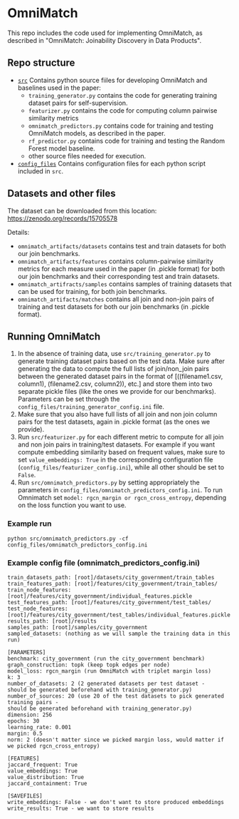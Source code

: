 # ΟmniΜatch

This repo includes the code used for implementing OmniMatch, as described in "OmniMatch: Joinability Discovery in Data Products".

## Repo structure

* [`src`]() Contains python source fiiles for developing OmniMatch and baselines used in the paper:
	- `training_generator.py` contains the code for generating training dataset pairs for self-supervision.
	- `featurizer.py` contains the code for computing column pairwise similarity metrics
	- `omnimatch_predictors.py` contains code for training and testing OmniMatch models, as described in the paper.
	- `rf_predictor.py` contains code for training and testing the Random Forest model baseline.
	- other source files needed for execution.
* [`config_files`]() Contains configuration files for each python script included in `src`.

## Datasets and other files

The dataset can be downloaded from this location: https://zenodo.org/records/15705578

Details:

* `omnimatch_artifacts/datasets` contains test and train datasets for both our join benchmarks.
* `omnimatch_artifacts/features` contains column-pairwise similarity metrics for each measure used in the paper (in .pickle format) for both our join benchmarks and their corresponding test and train datasets.
* `omnimatch_artifracts/samples` contains samples of training datasets that can be used for training, for both join benchmarks.
* `omnimatch_artifacts/matches` contains all join and non-join pairs of training and test datasets for both our join benchmarks (in .pickle format).

## Running OmniMatch

1. In the absence of training data, use `src/training_generator.py` to generate training dataset pairs based on the test data. Make sure after generating the data to compute the full lists of join/non_join pairs between the generated dataset pairs in the format of [((filename1.csv, column1), (filename2.csv, column2)), etc.] and store them into two separate pickle files (like the ones we provide for our benchmarks). Parameters can be set through the `config_files/training_generator_config.ini` file.
2. Make sure that you also have full lists of all join and non join column pairs for the test datasets, again in .pickle format (as the ones we provide).
3. Run `src/featurizer.py` for each different metric to compute for all join and non join pairs in training/test datasets. For example if you want compute embedding similarity based on frequent values, make sure to set `value_embeddings: True` in the corresponding configuration file (`config_files/featurizer_config.ini`), while all other should be set to `False`.
4. Run `src/omnimatch_predictors.py` by setting appropriately the parameters in `config_files/omnimatch_predictors_config.ini`. To run Omnimatch set `model: rgcn_margin or rgcn_cross_entropy`, depending on the loss function you want to use.

### Example run
```
python src/omnimatch_predictors.py -cf config_files/omnimatch_predictors_config.ini
```

### Example config file (omnimatch\_predictors\_config.ini)

```
train_datasets_path: [root]/datasets/city_government/train_tables
train_features_path: [root]/features/city_government/train_tables/
train_node_features: [root]/features/city_government/individual_features.pickle
test_features_path: [root]/features/city_government/test_tables/
test_node_features:  [root]/features/city_government/test_tables/individual_features.pickle
results_path: [root]/results
samples_path: [root]/samples/city_government
sampled_datasets: (nothing as we will sample the training data in this run)

[PARAMETERS]
benchmark: city_government (run the city_government benchmark)
graph_construction: topk (keep topk edges per node)
model_loss: rgcn_margin (run OmniMatch with triplet margin loss)
k: 3
number_of_datasets: 2 (2 generated datasets per test dataset - 
should be generated beforehand with training_generator.py)
number_of_sources: 20 (use 20 of the test datasets to pick generated training pairs - 
should be generated beforehand with training_generator.py)
dimension: 256
epochs: 30
learning_rate: 0.001
margin: 0.5
norm: 2 (doesn't matter since we picked margin loss, would matter if we picked rgcn_cross_entropy)

[FEATURES]
jaccard_frequent: True
value_embeddings: True
value_distribution: True
jaccard_containment: True

[SAVEFILES]
write_embeddings: False - we don't want to store produced embeddings
write_results: True - we want to store results
```

